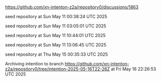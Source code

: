 https://github.com/xn-intenton-z2a/repository0/discussions/1863

seed repository at Sun May 11 00:38:24 UTC 2025

seed repository at Sun May 11 03:05:01 UTC 2025

seed repository at Sun May 11 10:44:01 UTC 2025

seed repository at Sun May 11 13:06:45 UTC 2025

seed repository at Thu May 15 00:35:33 UTC 2025

Archiving intentïon to branch https://github.com/xn-intenton-z2a/repository0/tree/intention-2025-05-16T22-26Z at Fri May 16 22:26:53 UTC 2025
